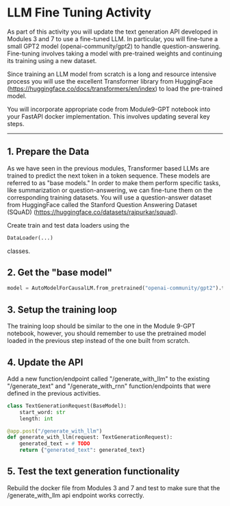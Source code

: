 # LLM Fine Tuning Activity

As part of this activity you will update the text generation API developed in Modules 3 and 7 to use a fine-tuned LLM. In particular, you will fine-tune a small GPT2 model (openai-community/gpt2) to handle question-answering. Fine-tuning involves taking a model with pre-trained weights and continuing its training using a new dataset.

Since training an LLM model from scratch is a long and resource intensive process you will use the excellent Transformer library from HuggingFace (https://huggingface.co/docs/transformers/en/index) to load the pre-trained model.

You will incorporate appropriate code from Module9-GPT notebook into your FastAPI docker implementation. This involves updating several key steps. 

---

## 1. Prepare the Data

As we have seen in the previous modules, Transformer based LLMs are trained to predict the next token in a token sequence. These models are referred to as "base models."  In order to make them perform specific tasks, like summarization or question-answering, we can fine-tune them on the corresponding training datasets.  You will use a question-answer dataset from HuggingFace called the Stanford Question Answering Dataset (SQuAD) (https://huggingface.co/datasets/rajpurkar/squad). 

Create train and test data loaders using the 

```python
DataLoader(...)
```

classes.

## 2. Get the "base model"


```python
model = AutoModelForCausalLM.from_pretrained("openai-community/gpt2").to(device)
```

## 3. Setup the training loop 

The training loop should be similar to the one in the Module 9-GPT notebook, however, you should remember to use the pretrained model loaded in the previous step instead of the one built from scratch.

## 4. Update the API

Add a new function/endpoint called "/generate_with_llm" to the existing "/generate_text" and "/generate_with_rnn" function/endpoints that were defined in the previous activities.

```python
class TextGenerationRequest(BaseModel):
    start_word: str
    length: int

@app.post("/generate_with_llm")
def generate_with_llm(request: TextGenerationRequest):
    generated_text = # TODO
    return {"generated_text": generated_text}
```

## 5. Test the text generation functionality

Rebuild the docker file from Modules 3 and 7 and test to make sure that the /generate_with_llm api endpoint works correctly.